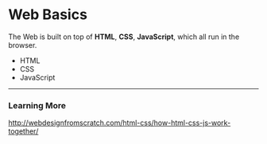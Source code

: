 # Web Basics

The Web is built on top of **HTML**, **CSS**, **JavaScript**, which all run in the browser.  

* HTML
* CSS
* JavaScript


---


### Learning More

http://webdesignfromscratch.com/html-css/how-html-css-js-work-together/